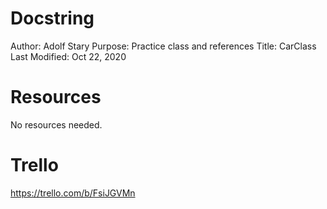 # Docstring
Author: Adolf Stary
Purpose: Practice class and references
Title: CarClass
Last Modified: Oct 22, 2020


# Resources
No resources needed.



# Trello
https://trello.com/b/FsiJGVMn